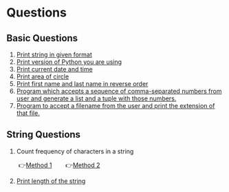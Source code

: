 # Questions

## Basic Questions
1. [Print string in given format](/QUESTIONS/Basic/question_1.py)
2. [Print version of Python you are using](/QUESTIONS/Basic/question_2.py)
3. [Print current date and time](/QUESTIONS/Basic/question_3.py)
4. [Print area of circle](/QUESTIONS/Basic/question_4.py)
5. [Print first name and last name in reverse order](/QUESTIONS/Basic/question_5.py)
6. [Program which accepts a sequence of comma-separated numbers from user and generate a list and a tuple with those numbers.](/QUESTIONS/Basic/question_6.py)
7. [Program to accept a filename from the user and print the extension of that file.](/QUESTIONS/Basic/question_7.py)

## String Questions
1. Count frequency of characters in a string

&emsp;&emsp;:point_right:[Method 1](/QUESTIONS/Strings%20Questions/count_frequency_charachters.py)
&emsp;&emsp;:point_right:[Method 2](/QUESTIONS/Strings%20Questions/count_frequency_char_2.py)

2. [Print length of the string](/QUESTIONS/Strings%20Questions/length_of_string.py)
